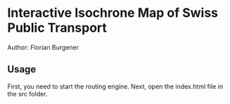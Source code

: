 # Interactive Isochrone Map of Swiss Public Transport

Author: Florian Burgener

## Usage

First, you need to start the routing engine. Next, open the index.html file in the src folder.
